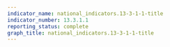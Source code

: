 ```yaml
---
indicator_name: national_indicators.13-3-1-1-title
indicator_number: 13.3.1.1
reporting_status: complete
graph_title: national_indicators.13-3-1-1-title
---
```

